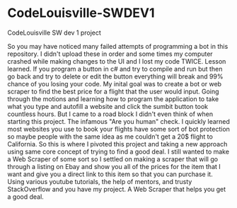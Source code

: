 # CodeLouisville-SWDEV1
CodeLouisville SW dev 1 project

So you may have noticed many failed attempts of programming a bot in this repository. I didn't upload these in order and some times my computer crashed while making 
changes to the UI and I lost my code TWICE. Lesson learned. If you program a button in c# and try to compile and run but then go back and try to delete or edit the 
button everything will break and 99% chance of you losing your code. My inital goal was to create a bot or web scraper to find the best price for a flight that the user
would input. Going through the motions and learning how to program the application to take what you type and autofill a website and click the sumbit button took countless hours. But I came to a road block I didn't even think of when starting this project. The infamous "Are you human" check. I quickly learned most websites you
use to book your flights have some sort of bot protection so maybe people with the same idea as me couldn't get a 20$ flight to California. So this is where I pivoted this project and taking a new approach using same core concept of trying to find a good deal. I still wanted to make a Web Scraper of some sort so I settled on making a 
scraper that will go through a listing on Ebay and show you all of the prices for the item that I want and give you a direct link to this item so that you can purchase 
it. Using various youtube tutorials, the help of mentors, and trusty StackOverflow and you have my project. A Web Scraper that helps you get a good deal. 

